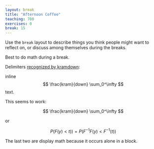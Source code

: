 ```yaml
---
layout: break
title: "Afternoon Coffee"
teaching: 780
exercises: 0
break: 15
---
```


Use the `break` layout to describe things you think people might want to
reflect on, or discuss among themselves during the breaks.

Best to do math during a break.

Delimiters [recognized by kramdown](http://kramdown.gettalong.org/syntax.html#math-blocks):

inline $$ \frac{kram}{down} \sum_0^\infty $$ text.

This seems to work:

$$ \frac{kram}{down} \sum_0^\infty $$

or 

$$ P( F(y) < t) ) = P( F^{-1}F(y) < F^{-1}(t) ) $$

The last two are display math because it occurs alone in a block.
